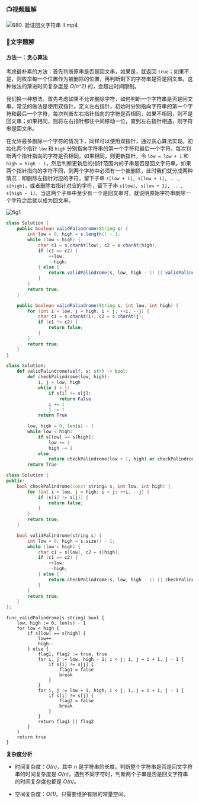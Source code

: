 ### 📺视频题解  

![680. 验证回文字符串 Ⅱ.mp4](93497e92-4bb9-494f-8550-f4a59326a9e8)

### 📖文字题解

#### 方法一：贪心算法

考虑最朴素的方法：首先判断原串是否是回文串，如果是，就返回 `true`；如果不是，则枚举每一个位置作为被删除的位置，再判断剩下的字符串是否是回文串。这种做法的渐进时间复杂度是 *O(n^2)* 的，会超出时间限制。

我们换一种想法。首先考虑如果不允许删除字符，如何判断一个字符串是否是回文串。常见的做法是使用双指针。定义左右指针，初始时分别指向字符串的第一个字符和最后一个字符，每次判断左右指针指向的字符是否相同，如果不相同，则不是回文串；如果相同，则将左右指针都往中间移动一位，直到左右指针相遇，则字符串是回文串。

在允许最多删除一个字符的情况下，同样可以使用双指针，通过贪心算法实现。初始化两个指针 `low` 和 `high` 分别指向字符串的第一个字符和最后一个字符。每次判断两个指针指向的字符是否相同，如果相同，则更新指针，令 `low = low + 1` 和 `high = high - 1`，然后判断更新后的指针范围内的子串是否是回文字符串。如果两个指针指向的字符不同，则两个字符中必须有一个被删除，此时我们就分成两种情况：即删除左指针对应的字符，留下子串 `s[low + 1], s[low + 1], ..., s[high]`，或者删除右指针对应的字符，留下子串 `s[low], s[low + 1], ..., s[high - 1]`。当这两个子串中至少有一个是回文串时，就说明原始字符串删除一个字符之后就以成为回文串。

![fig1](https://assets.leetcode-cn.com/solution-static/680/680_fig1.png)

```Java [sol1-Java]
class Solution {
    public boolean validPalindrome(String s) {
        int low = 0, high = s.length() - 1;
        while (low < high) {
            char c1 = s.charAt(low), c2 = s.charAt(high);
            if (c1 == c2) {
                ++low;
                --high;
            } else {
                return validPalindrome(s, low, high - 1) || validPalindrome(s, low + 1, high);
            }
        }
        return true;
    }

    public boolean validPalindrome(String s, int low, int high) {
        for (int i = low, j = high; i < j; ++i, --j) {
            char c1 = s.charAt(i), c2 = s.charAt(j);
            if (c1 != c2) {
                return false;
            }
        }
        return true;
    }
}
```

```python [sol1-Python3]
class Solution:
    def validPalindrome(self, s: str) -> bool:
        def checkPalindrome(low, high):
            i, j = low, high
            while i < j:
                if s[i] != s[j]:
                    return False
                i += 1
                j -= 1
            return True

        low, high = 0, len(s) - 1
        while low < high:
            if s[low] == s[high]: 
                low += 1
                high -= 1
            else:
                return checkPalindrome(low + 1, high) or checkPalindrome(low, high - 1)
        return True
```

```C++ [sol1-C++]
class Solution {
public:
    bool checkPalindrome(const string& s, int low, int high) {
        for (int i = low, j = high; i < j; ++i, --j) {
            if (s[i] != s[j]) {
                return false;
            }
        }
        return true;
    }

    bool validPalindrome(string s) {
        int low = 0, high = s.size() - 1;
        while (low < high) {
            char c1 = s[low], c2 = s[high];
            if (c1 == c2) {
                ++low;
                --high;
            } else {
                return checkPalindrome(s, low, high - 1) || checkPalindrome(s, low + 1, high);
            }
        }
        return true;
    }
};
```

```golang [sol1-Golang]
func validPalindrome(s string) bool {
    low, high := 0, len(s) - 1
    for low < high {
        if s[low] == s[high] {
            low++
            high--
        } else {
            flag1, flag2 := true, true
            for i, j := low, high - 1; i < j; i, j = i + 1, j - 1 {
                if s[i] != s[j] {
                    flag1 = false
                    break
                }
            }
            for i, j := low + 1, high; i < j; i, j = i + 1, j - 1 {
                if s[i] != s[j] {
                    flag2 = false
                    break
                }
            }
            return flag1 || flag2
        }
    }
    return true
}
```

**复杂度分析**

* 时间复杂度：*O(n)*，其中 *n* 是字符串的长度。判断整个字符串是否是回文字符串的时间复杂度是 *O(n)*，遇到不同字符时，判断两个子串是否是回文字符串的时间复杂度也都是 *O(n)*。

* 空间复杂度：*O(1)*。只需要维护有限的常量空间。